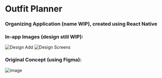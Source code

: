 # Outfit Planner
### Organizing Application (name WIP), created using React Native

### In-app Images (design still WIP): 
![Design Add](https://github.com/denzariu/outfit-planner/assets/40743579/ab2d3caa-a704-4be6-b32b-11e713be28b4)
![Design Screens](https://github.com/denzariu/outfit-planner/assets/40743579/4e66e371-478d-4d7b-a447-19c2b2a3caa0)


### Original Concept (using Figma):
![image](https://github.com/denzariu/outfit-planner/assets/40743579/65615b28-f68e-44a1-ac8d-a56079a94310)

